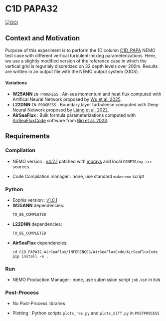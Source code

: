 # C1D PAPA32 

[![DOI](https://zenodo.org/badge/920109235.svg)](https://doi.org/10.5281/zenodo.14866164)


## Context and Motivation

Purpose of this experiment is to perform the 1D column [C1D_PAPA](https://doi.org/10.5194/gmd-8-69-2015) NEMO test case with different vertical turbulent-mixing parameterizations. Here, we use a slightly modified version of the reference case in which the vertical grid is regurlaly discretized on 32 depth levels over 200m. Results are written in an output file with the NEMO output system (XIOS).


#### Variations
- **W25ANN** `IN PROGRESS` : Air-sea  momentum and heat flux computed with Artifical Neural Network proposed by [Wu et al. 2025](https://github.com/jiarong-wu/mlflux).
- **L22DNN** `IN PROGRESS` : Boundary layer turbulence computed with Deep Neural Network proposed by [Liang et al. 2022](https://doi.org/10.1016/j.ocemod.2022.102059). 
- **AirSeaFlux** : Bulk formula parameterizations computed with [AirSeaFluxCode](https://github.com/NOCSurfaceProcesses/AirSeaFluxCode/tree/master) software from [Biri et al. 2023](https://doi.org/10.3389/fmars.2022.1049168 ).

## Requirements

### Compilation

- NEMO version : [v4.2.1](https://forge.nemo-ocean.eu/nemo/nemo/-/releases/4.2.1) patched with [morays](https://github.com/morays-community/Patches-NEMO/tree/main/NEMO_v4.2.1) and local `CONFIG/my_src` sources.

- Code Compilation manager : none, use standard `makenemo` script


### Python

- Eophis version : [v1.0.1](https://github.com/alexis-barge/eophis/tree/v1.0.1)
- **W25ANN** dependencies:
  ```bash
  TO_BE_COMPLETED
  ```
- **L22DNN** dependencies:
  ```bash
  TO_BE_COMPLETED
  ```
- **AirSeaFlux** dependencies:
  ```
  cd C1D_PAPA32.AirSeaFlux/INFERENCES/AirSeaFluxCode/AirSeaFluxCode
  pip install -e .
  ```

### Run

- NEMO Production Manager : none, use submission script `job.ksh` in `RUN`


### Post-Process

- No Post-Process libraries

- Plotting : Python scripts `plots_res.py` and `plots_diff.py` in `POSTPROCESS`

